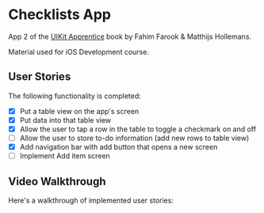 # Checklists App
App 2 of the [UIKit Apprentice](https://www.raywenderlich.com/books/uikit-apprentice) book by Fahim Farook & Matthijs Hollemans.

Material used for iOS Development course.

## User Stories

The following functionality is completed:

- [x] Put a table view on the app's screen
- [x] Put data into that table view
- [x] Allow the user to tap a row in the table to toggle a checkmark on and off
- [ ] Allow the user to store to-do information (add new rows to table view)
- [x] Add navigation bar with add button that opens a new screen
- [ ] Implement Add item screen

## Video Walkthrough
Here's a walkthrough of implemented user stories:

